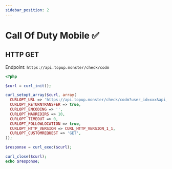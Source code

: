 ```yaml
---
sidebar_position: 2
---
```


# Call Of Duty Mobile ✅

## HTTP GET

Endpoint: `https://api.topup.monster/check/codm`

```php
<?php

$curl = curl_init();

curl_setopt_array($curl, array(
  CURLOPT_URL => 'https://api.topup.monster/check/codm?user_id=xxx&api_key=xxx',
  CURLOPT_RETURNTRANSFER => true,
  CURLOPT_ENCODING => '',
  CURLOPT_MAXREDIRS => 10,
  CURLOPT_TIMEOUT => 0,
  CURLOPT_FOLLOWLOCATION => true,
  CURLOPT_HTTP_VERSION => CURL_HTTP_VERSION_1_1,
  CURLOPT_CUSTOMREQUEST => 'GET',
));

$response = curl_exec($curl);

curl_close($curl);
echo $response;
```
